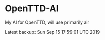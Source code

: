 # OpenTTD-AI
My AI for OpenTTD, will use primarily air

Latest backup: Sun Sep 15 17:59:01 UTC 2019
